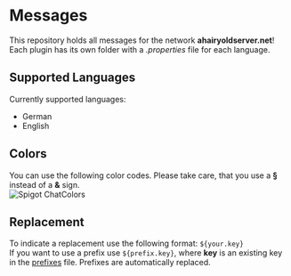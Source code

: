 # Messages
This repository holds all messages for the network **ahairyoldserver.net**! <br>
Each plugin has its own folder with a _.properties_ file for each language.

## Supported Languages
Currently supported languages:
- German
- English

## Colors
You can use the following color codes. Please take care, that you use a **§** instead of a **&** sign. <br>
![Spigot ChatColors](https://www.spigotmc.org/attachments/example2-png.188806/)

## Replacement
To indicate a replacement use the following format: ```${your.key}``` <br>
If you want to use a prefix use ```${prefix.key}```, where **key** is an existing key in the [prefixes](https://github.com/Ahairyoldserver/Messages/blob/develop/prefixes.properties) file. 
Prefixes are automatically replaced.